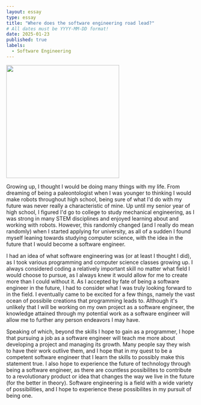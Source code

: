```yaml
---
layout: essay
type: essay
title: "Where does the software engineering road lead?"
# All dates must be YYYY-MM-DD format!
date: 2025-01-23
published: true
labels:
  - Software Engineering
---
```


<img width="300px" class="rounded float-start pe-4" src="https://www.lukecollinsphotography.com/store/wp-content/uploads/DSC0491-1.jpg">

Growing up, I thought I would be doing many things with my life. From dreaming of being a paleontologist when I was younger to thinking I would make robots throughout high school, being sure of what I'd do with my future was never really a characteristic of mine. Up until my senior year of high school, I figured I'd go to college to study mechanical engineering, as I was strong in many STEM disciplines and enjoyed learning about and working with robots. However, this randomly changed (and I really do mean randomly) when I started applying for university, as all of a sudden I found myself leaning towards studying computer science, with the idea in the future that I would become a software engineer. 

I had an idea of what software engineering was (or at least I thought I did), as I took various programming and computer science classes growing up. I always considered coding a relatively important skill no matter what field I would choose to pursue, as I always knew it would allow for me to create more than I could without it. As I accepted by fate of being a software engineer in the future, I had to consider what I was truly looking forward to in the field. I eventually came to be excited for a few things, namely the vast ocean of possibile creations that programming leads to. Although it's unlikely that I will be working on my own project as a software engineer, the knowledge attained through my potential work as a software engineer will allow me to further any person endeavors I may have.

Speaking of which, beyond the skills I hope to gain as a programmer, I hope that pursuing a job as a software engineer will teach me more about developing a project and managing its growth. Many people say they wish to have their work outlive them, and I hope that in my quest to be a competent software engineer that I learn the skills to possibly make this statement true. I also hope to experience the future of technology through being a software engineer, as there are countless possibilites to contribute to a revolutionary product or idea that changes the way we live in the future (for the better in theory). Software engineering is a field with a wide variety of possibilities, and I hope to experience these possibilites in my pursuit of being one.
